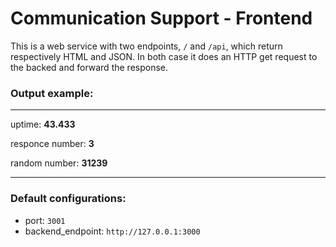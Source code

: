 # Communication Support - Frontend
This is a web service with two endpoints, `/` and `/api`, which return respectively HTML and JSON. In both case it does an HTTP get request to the backed and forward the response.

### Output example:

------
uptime: **43.433**

responce number: **3**

random number: **31239**

-----


### Default configurations:
- port: `3001`
- backend_endpoint: `http://127.0.0.1:3000`
